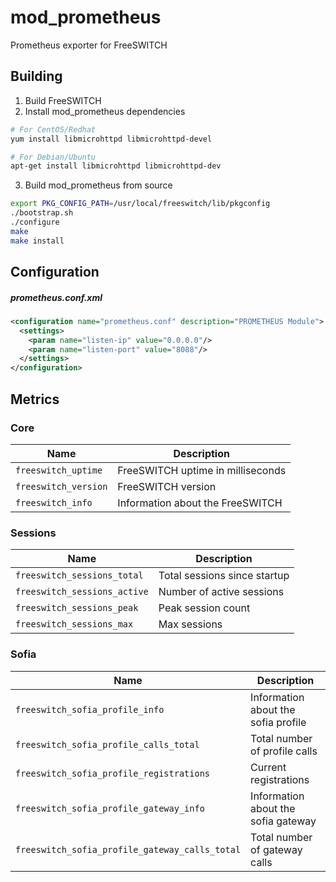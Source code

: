 # mod_prometheus

Prometheus exporter for FreeSWITCH

## Building

1. Build FreeSWITCH
2. Install mod_prometheus dependencies

```bash
# For CentOS/Redhat
yum install libmicrohttpd libmicrohttpd-devel

# For Debian/Ubuntu
apt-get install libmicrohttpd libmicrohttpd-dev
```

3. Build mod_prometheus from source

```bash
export PKG_CONFIG_PATH=/usr/local/freeswitch/lib/pkgconfig
./bootstrap.sh
./configure
make
make install
```

## Configuration

##### prometheus.conf.xml

```xml
<configuration name="prometheus.conf" description="PROMETHEUS Module">
  <settings>
    <param name="listen-ip" value="0.0.0.0"/>
    <param name="listen-port" value="8088"/>
  </settings>
</configuration>
```

## Metrics

### Core

| Name                 | Description                       |
| -------------------- | --------------------------------- |
| `freeswitch_uptime`  | FreeSWITCH uptime in milliseconds |
| `freeswitch_version` | FreeSWITCH version                |
| `freeswitch_info`    | Information about the FreeSWITCH  |

### Sessions

| Name                         | Description                  |
| ---------------------------- | ---------------------------- |
| `freeswitch_sessions_total`  | Total sessions since startup |
| `freeswitch_sessions_active` | Number of active sessions    |
| `freeswitch_sessions_peak`   | Peak session count           |
| `freeswitch_sessions_max`    | Max sessions                 |

### Sofia

| Name                                           | Description                         |
| ---------------------------------------------- | ----------------------------------- |
| `freeswitch_sofia_profile_info`                | Information about the sofia profile |
| `freeswitch_sofia_profile_calls_total`         | Total number of profile calls       |
| `freeswitch_sofia_profile_registrations`       | Current registrations               |
| `freeswitch_sofia_profile_gateway_info`        | Information about the sofia gateway |
| `freeswitch_sofia_profile_gateway_calls_total` | Total number of gateway calls       |
